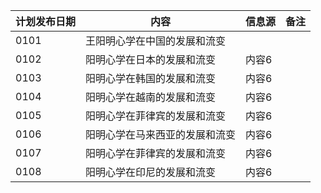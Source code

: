 | 计划发布日期 | 内容 | 信息源 |备注|
|---------|---------|---------|-|
| 0101   |   王阳明心学在中国的发展和流变|  |
| 0102   |阳明心学在日本的发展和流变  | 内容6   |  |
| 0103   |阳明心学在韩国的发展和流变  | 内容6   |  |
| 0104   | 阳明心学在越南的发展和流变| 内容6   |  |
| 0105   |阳明心学在菲律宾的发展和流变| 内容6   |  |
| 0106   |阳明心学在马来西亚的发展和流变| 内容6   |  |
| 0107   |阳明心学在菲律宾的发展和流变| 内容6   |  |
| 0108   |阳明心学在印尼的发展和流变| 内容6   |  |